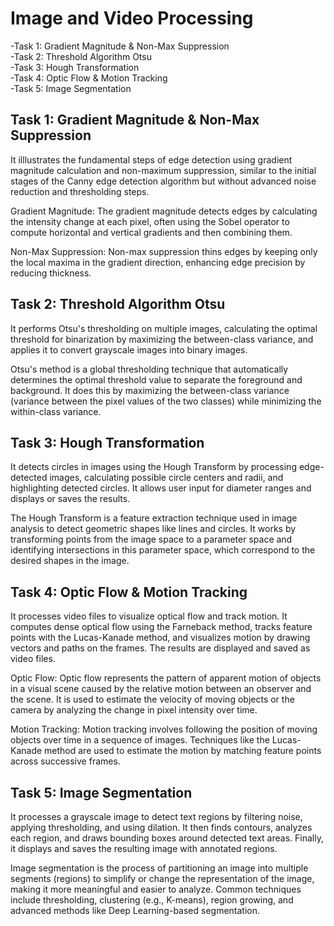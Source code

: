 # Image and Video Processing
-Task 1: Gradient Magnitude & Non-Max Suppression   
-Task 2: Threshold Algorithm Otsu   
-Task 3: Hough Transformation  
-Task 4: Optic Flow & Motion Tracking  
-Task 5: Image Segmentation

## Task 1: Gradient Magnitude & Non-Max Suppression
 It illlustrates the fundamental steps of edge detection using gradient magnitude calculation and non-maximum suppression, similar to the initial stages of the Canny edge detection algorithm but without advanced noise reduction and thresholding steps.

Gradient Magnitude:
The gradient magnitude detects edges by calculating the intensity change at each pixel, often using the Sobel operator to compute horizontal and vertical gradients and then combining them.

Non-Max Suppression:
Non-max suppression thins edges by keeping only the local maxima in the gradient direction, enhancing edge precision by reducing thickness.

## Task 2: Threshold Algorithm Otsu
 It performs Otsu's thresholding on multiple images, calculating the optimal threshold for binarization by maximizing the between-class variance, and applies it to convert grayscale images into binary images. 
 
Otsu's method is a global thresholding technique that automatically determines the optimal threshold value to separate the foreground and background. It does this by maximizing the between-class variance (variance between the pixel values of the two classes) while minimizing the within-class variance.

## Task 3: Hough Transformation
It detects circles in images using the Hough Transform by processing edge-detected images, calculating possible circle centers and radii, and highlighting detected circles. It allows user input for diameter ranges and displays or saves the results.

The Hough Transform is a feature extraction technique used in image analysis to detect geometric shapes like lines and circles. It works by transforming points from the image space to a parameter space and identifying intersections in this parameter space, which correspond to the desired shapes in the image.

## Task 4: Optic Flow & Motion Tracking
It processes video files to visualize optical flow and track motion. It computes dense optical flow using the Farneback method, tracks feature points with the Lucas-Kanade method, and visualizes motion by drawing vectors and paths on the frames. The results are displayed and saved as video files.

Optic Flow:
Optic flow represents the pattern of apparent motion of objects in a visual scene caused by the relative motion between an observer and the scene. It is used to estimate the velocity of moving objects or the camera by analyzing the change in pixel intensity over time.

Motion Tracking:
Motion tracking involves following the position of moving objects over time in a sequence of images. Techniques like the Lucas-Kanade method are used to estimate the motion by matching feature points across successive frames.

## Task 5: Image Segmentation
It processes a grayscale image to detect text regions by filtering noise, applying thresholding, and using dilation. It then finds contours, analyzes each region, and draws bounding boxes around detected text areas. Finally, it displays and saves the resulting image with annotated regions.

Image segmentation is the process of partitioning an image into multiple segments (regions) to simplify or change the representation of the image, making it more meaningful and easier to analyze. Common techniques include thresholding, clustering (e.g., K-means), region growing, and advanced methods like Deep Learning-based segmentation.
